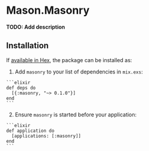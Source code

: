 # Mason.Masonry

**TODO: Add description**

## Installation

If [available in Hex](https://hex.pm/docs/publish), the package can be installed as:

  1. Add `masonry` to your list of dependencies in `mix.exs`:

    ```elixir
    def deps do
      [{:masonry, "~> 0.1.0"}]
    end
    ```

  2. Ensure `masonry` is started before your application:

    ```elixir
    def application do
      [applications: [:masonry]]
    end
    ```

